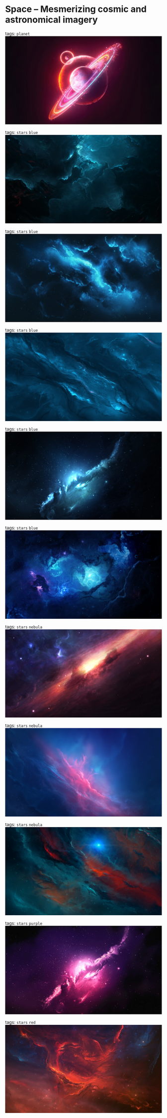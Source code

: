 # Space – Mesmerizing cosmic and astronomical imagery

tags: `planet`
[![Planet](./space-planet-01.jpg)](https://raw.githubusercontent.com/sayimburak/wallpapers/refs/heads/main/wallpapers/Space/space-planet-01.jpg)

tags: `stars` `blue`
[![Stars Blue 1](./space-stars-blue-01.jpg)](https://raw.githubusercontent.com/sayimburak/wallpapers/refs/heads/main/wallpapers/Space/space-stars-blue-01.jpg)

tags: `stars` `blue`
[![Stars Blue 2](./space-stars-blue-02.jpg)](https://raw.githubusercontent.com/sayimburak/wallpapers/refs/heads/main/wallpapers/Space/space-stars-blue-02.jpg)

tags: `stars` `blue`
[![Stars Blue 3](./space-stars-blue-03.jpg)](https://raw.githubusercontent.com/sayimburak/wallpapers/refs/heads/main/wallpapers/Space/space-stars-blue-03.jpg)

tags: `stars` `blue`
[![Stars Blue 4](./space-stars-blue-04.jpg)](https://raw.githubusercontent.com/sayimburak/wallpapers/refs/heads/main/wallpapers/Space/space-stars-blue-04.jpg)

tags: `stars` `blue`
[![Stars Blue 5](./space-stars-blue-05.jpg)](https://raw.githubusercontent.com/sayimburak/wallpapers/refs/heads/main/wallpapers/Space/space-stars-blue-05.jpg)

tags: `stars` `nebula`
[![Stars 1](./space-stars-nebula-01.jpg)](https://raw.githubusercontent.com/sayimburak/wallpapers/refs/heads/main/wallpapers/Space/space-stars-nebula-01.jpg)

tags: `stars` `nebula`
[![Stars 2](./space-stars-nebula-02.jpg)](https://raw.githubusercontent.com/sayimburak/wallpapers/refs/heads/main/wallpapers/Space/space-stars-nebula-02.jpg)

tags: `stars` `nebula`
[![Stars 3](./space-stars-nebula-03.jpg)](https://raw.githubusercontent.com/sayimburak/wallpapers/refs/heads/main/wallpapers/Space/space-stars-nebula-03.jpg)

tags: `stars` `purple`
[![Stars Purple](./space-stars-purple-01.jpg)](https://raw.githubusercontent.com/sayimburak/wallpapers/refs/heads/main/wallpapers/Space/space-stars-purple-01.jpg)

tags: `stars` `red`
[![Stars Red](./space-stars-red-01.jpg)](https://raw.githubusercontent.com/sayimburak/wallpapers/refs/heads/main/wallpapers/Space/space-stars-red-01.jpg)

